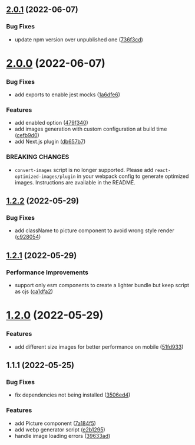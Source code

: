 ## [2.0.1](https://github.com/MarceloDJunior/react-optimized-images/compare/v2.0.0...v2.0.1) (2022-06-07)


### Bug Fixes

* update npm version over unpublished one ([736f3cd](https://github.com/MarceloDJunior/react-optimized-images/commit/736f3cd41725bb0554340f79b467c4cfb9d0716c))



# [2.0.0](https://github.com/MarceloDJunior/react-optimized-images/compare/v1.2.2...v2.0.0) (2022-06-07)


### Bug Fixes

* add exports to enable jest mocks ([1a6dfe6](https://github.com/MarceloDJunior/react-optimized-images/commit/1a6dfe65dcd92a0cd29f2b66d33853470488b6e9))


### Features

* add enabled option ([479f340](https://github.com/MarceloDJunior/react-optimized-images/commit/479f3406b6757b5c9169ad326e7543aa548168cd))
* add images generation with custom configuration at build time ([cefb9d0](https://github.com/MarceloDJunior/react-optimized-images/commit/cefb9d0c4d806ff7984a3f9c6fe895828ed567b2))
* add Next.js plugin ([db657b7](https://github.com/MarceloDJunior/react-optimized-images/commit/db657b75695afda24a64db1707cbef61c6f67b5b))


### BREAKING CHANGES

* `convert-images` script is no longer supported. Please add `react-optimized-images/plugin` in your webpack config to generate optimized images. Instructions are available in the README.



## [1.2.2](https://github.com/MarceloDJunior/react-optimized-images/compare/v1.2.1...v1.2.2) (2022-05-29)


### Bug Fixes

* add className to picture component to avoid wrong style render ([c928054](https://github.com/MarceloDJunior/react-optimized-images/commit/c928054290ff274bb8f29d34c67a57928d51edee))



## [1.2.1](https://github.com/MarceloDJunior/react-optimized-images/compare/v1.2.0...v1.2.1) (2022-05-29)


### Performance Improvements

* support only esm components to create a lighter bundle but keep script as cjs ([ca1dfa2](https://github.com/MarceloDJunior/react-optimized-images/commit/ca1dfa2be7803f4696e1d444bd452da4a741d2c9))



# [1.2.0](https://github.com/MarceloDJunior/react-optimized-images/compare/v1.1.1...v1.2.0) (2022-05-29)


### Features

* add different size images for better performance on mobile ([51fd933](https://github.com/MarceloDJunior/react-optimized-images/commit/51fd933cae1c7ec9523fedb047f41d406daef7ba))



## 1.1.1 (2022-05-25)


### Bug Fixes

* fix dependencies not being installed ([3506ed4](https://github.com/MarceloDJunior/react-optimized-images/commit/3506ed43d74e1f97d8887de46fba03dc0b2f0367))


### Features

* add Picture component ([7a184f5](https://github.com/MarceloDJunior/react-optimized-images/commit/7a184f52b1167c33d3d6199411c31f799fca0a56))
* add webp generator script ([e2b1295](https://github.com/MarceloDJunior/react-optimized-images/commit/e2b129530d6aa2ac903d756c9ff395f2e7804cd7))
* handle image loading errors ([39633ad](https://github.com/MarceloDJunior/react-optimized-images/commit/39633ad5624106eea9be8d1dd768e4055936568b))



